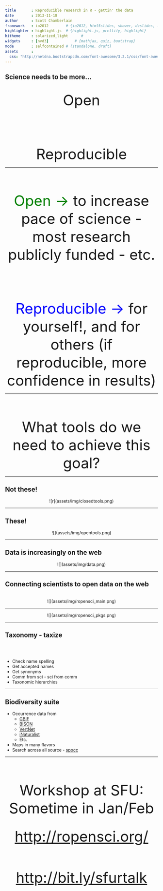```yaml
---
title       : Reproducible research in R - gettin' the data
date        : 2013-11-18
author      : Scott Chamberlain
framework   : io2012        # {io2012, html5slides, shower, dzslides, ...}
highlighter : highlight.js  # {highlight.js, prettify, highlight}
hitheme     : solarized_light      # 
widgets     : [nvd3]            # {mathjax, quiz, bootstrap}
mode        : selfcontained # {standalone, draft}
assets      :
  css: "http://netdna.bootstrapcdn.com/font-awesome/3.2.1/css/font-awesome.css"
---
```



## Science needs to be more...

<br>
<font size="14">
	<center>Open</center><br><br>
	<center>Reproducible</center>
</font>

---

<br><br><br>
<font size="14">
	<center> <font color="green">Open -></font> to increase pace of science - most research publicly funded - etc.</center><br><br>
	<center><font color="blue">Reproducible -></font> for yourself!, and for others (if reproducible, more confidence in results)</center>
</font>

---

<br><br><br>
<font size="14">
	<center>What tools do we need to achieve this goal?</center>
</font>

---

## Not these!

<center>![r](assets/img/closedtools.png)</center>

---

## These!

<center>![](assets/img/opentools.png)</center>

---

## Data is increasingly on the web

<center>![](assets/img/data.png)</center>

---

## Connecting scientists to open data on the web
<br>
<center>![](assets/img/ropensci_main.png)</center>

---

<center>![](assets/img/ropensci_pkgs.png)</center>

---

## Taxonomy - taxize

<br><br>

* Check name spelling
* Get accepted names
* Get synonyms
* Comm from sci - sci from comm
* Taxonomic hierarchies

---

## Biodiversity suite

* Occurrence data from
	* <a href="https://github.com/ropensci/rgbif">GBIF</a>
	* <a href="https://github.com/ropensci/rbison">BISON</a>
	* <a href="https://github.com/ropensci/rvertnet">VertNet</a>
	* <a href="https://github.com/ropensci/rinat">iNaturalist</a>
	* Etc.
* Maps in many flavors
* Search across all source - <a href="https://github.com/ropensci/spocc">spocc</a>

---

<br><br><br>

<font size="18"><center> Workshop at SFU: Sometime in Jan/Feb </center></font>
<br><br>
<font size="18"><center> <a href="http://ropensci.org/">http://ropensci.org/</a> </center></font>
<br><br>
<font size="18"><center> <a href="http://bit.ly/sfurtalk">http://bit.ly/sfurtalk</a> </center></font>

